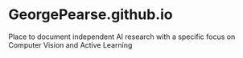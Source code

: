 # GeorgePearse.github.io
Place to document independent AI research with a specific focus on Computer Vision and Active Learning
